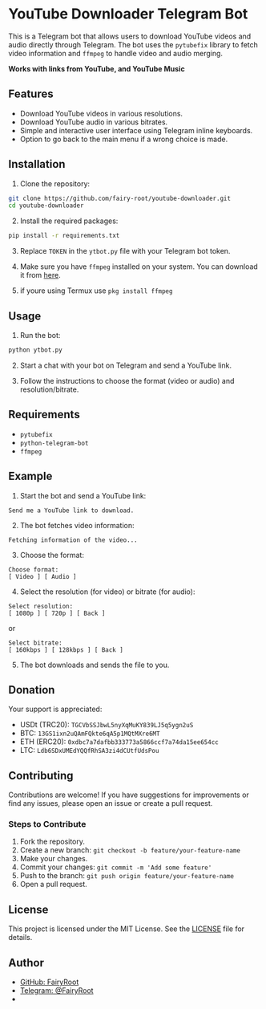 # YouTube Downloader Telegram Bot

This is a Telegram bot that allows users to download YouTube videos and audio directly through Telegram. The bot uses the `pytubefix` library to fetch video information and `ffmpeg` to handle video and audio merging.

**Works with links from YouTube, and YouTube Music**

## Features

- Download YouTube videos in various resolutions.
- Download YouTube audio in various bitrates.
- Simple and interactive user interface using Telegram inline keyboards.
- Option to go back to the main menu if a wrong choice is made.

## Installation

1. Clone the repository:

```bash
git clone https://github.com/fairy-root/youtube-downloader.git
cd youtube-downloader
```

2. Install the required packages:

```bash
pip install -r requirements.txt
```

3. Replace `TOKEN` in the `ytbot.py` file with your Telegram bot token.

4. Make sure you have `ffmpeg` installed on your system. You can download it from [here](https://ffmpeg.org/download.html).

5. if youre using Termux use `pkg install ffmpeg`

## Usage

1. Run the bot:

```bash
python ytbot.py
```

2. Start a chat with your bot on Telegram and send a YouTube link.

3. Follow the instructions to choose the format (video or audio) and resolution/bitrate.

## Requirements

- `pytubefix`
- `python-telegram-bot`
- `ffmpeg`

## Example

1. Start the bot and send a YouTube link:
```
Send me a YouTube link to download.
```

2. The bot fetches video information:
```
Fetching information of the video...
```

3. Choose the format:
```
Choose format:
[ Video ] [ Audio ]
```

4. Select the resolution (for video) or bitrate (for audio):
```
Select resolution:
[ 1080p ] [ 720p ] [ Back ]
```
or
```
Select bitrate:
[ 160kbps ] [ 128kbps ] [ Back ]
```

5. The bot downloads and sends the file to you.

## Donation

Your support is appreciated:

- USDt (TRC20): `TGCVbSSJbwL5nyXqMuKY839LJ5q5ygn2uS`
- BTC: `13GS1ixn2uQAmFQkte6qA5p1MQtMXre6MT`
- ETH (ERC20): `0xdbc7a7dafbb333773a5866ccf7a74da15ee654cc`
- LTC: `Ldb6SDxUMEdYQQfRhSA3zi4dCUtfUdsPou`

## Contributing

Contributions are welcome! If you have suggestions for improvements or find any issues, please open an issue or create a pull request.

### Steps to Contribute

1. Fork the repository.
2. Create a new branch: `git checkout -b feature/your-feature-name`
3. Make your changes.
4. Commit your changes: `git commit -m 'Add some feature'`
5. Push to the branch: `git push origin feature/your-feature-name`
6. Open a pull request.

## License

This project is licensed under the MIT License. See the [LICENSE](LICENSE) file for details.

## Author

- [GitHub: FairyRoot](https://github.com/fairy-root)
- [Telegram: @FairyRoot](https://t.me/FairyRoot)
- 
